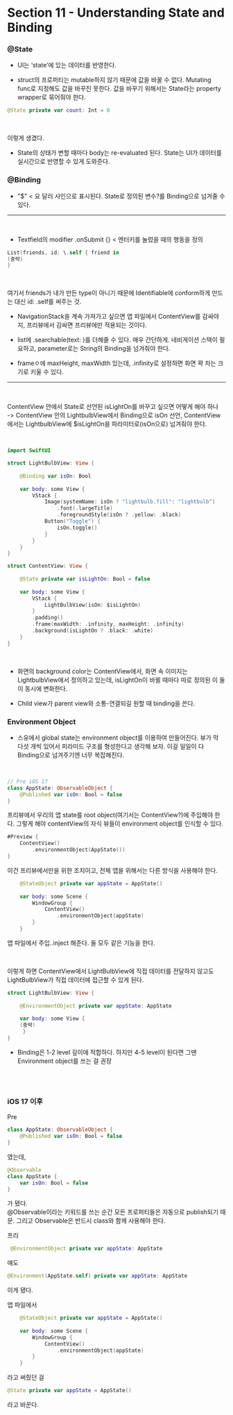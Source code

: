 # Section 11 - Understanding State and Binding

### @State

* UI는 ‘state’에 있는 데이터를 반영한다.

* struct의 프로퍼티는 mutable하지 않기 때문에 값을 바꿀 수 없다. Mutating func로 지정해도 값을 바꾸진 못한다. 값을 바꾸기 위해서는 State라는 property wrapper로 묶어줘야 한다.

```swift
@State private var count: Int = 0
```
<br/>

이렇게 생겼다.   

* State의 상태가 변할 때마다 body는 re-evaluated 된다.
State는 UI가 데이터를 실시간으로 반영할 수 있게 도와준다. 


### @Binding

* "$" < 요 달러 사인으로 표시된다. State로 정의된 변수?를 Binding으로 넘겨줄 수 있다.

***
<br/>

* Textfield의 modifier .onSubmit {} < 엔터키를 눌렀을 때의 행동을 정의



```swift
List(friends, id: \.self { friend in 
(중략)
}
```

<br/>

여기서 friends가 내가 만든 type이 아니기 때문에 Identifiable에 conform하게 만드는 대신 id: \.self를 써주는 것.   


* NavigationStack을 계속 가져가고 싶으면 앱 파일에서 ContentView를 감싸야지, 프리뷰에서 감싸면 프리뷰에만 적용되는 것이다. 

* list에 .searchable(text: )를 더해줄 수 있다. 매우 간단하게. 네비게이션 스택이 필요하고, parameter로는 String의 Binding을 넘겨줘야 한다. 

* frameㅇ에 maxHeight, maxWidth 있는데, .infinity로 설정하면 화면 꽉 차는 크기로 키울 수 있다.


*** 

<br/>

ContentView 안에서 State로 선언된 isLightOn를 바꾸고 싶으면 어떻게 해야 하나    
-> ContentView 안의 LightbulbView에서 Binding으로 isOn 선언, ContentView에서는 LightbulbView에 $isLightOn을 파라미터로(isOn으로) 넘겨줘야 한다.  

<br/>  

```swift
import SwiftUI

struct LightBulbView: View {
    
    @Binding var isOn: Bool
    
    var body: some View {
        VStack {
            Image(systemName: isOn ? "lightbulb.fill": "lightbulb")
                .font(.largeTitle)
                .foregroundStyle(isOn ? .yellow: .black)
            Button("Toggle") {
                isOn.toggle()
            }
        }
    }
}

struct ContentView: View {
    
    @State private var isLightOn: Bool = false
    
    var body: some View {
        VStack {
            LightBulbView(isOn: $isLightOn)
        }
        .padding()
        .frame(maxWidth: .infinity, maxHeight: .infinity)
        .background(isLightOn ? .black: .white)
    }
}
```
<br/>

* 화면의 background color는 ContentView에서, 화면 속 이미지는 LightbulbView에서 정의하고 있는데, isLightOn이 바뀔 때마다 따로 정의된 이 둘이 동시에 변화한다. 

* Child view가 parent view와 소통-연결되길 원할 때 binding을 쓴다. 


### Environment Object

* 스유에서 global state는 environment object를 이용하여 만들어진다. 
뷰가 막 다섯 개씩 있어서 피라미드 구조를 형성한다고 생각해 보자. 이걸 일일이 다 Binding으로 넘겨주기엔 너무 복잡해진다. 

<br/>

```swift
// Pre iOS 17
class AppState: ObservableObject {
    @Published var isOn: Bool = false
}
```
프리뷰에서 우리의 앱 state를 root object(여기서는 ContentView?)에 주입해야 한다. 그렇게 해야 contentView의 자식 뷰들이 environment object를 인식할 수 있다.
<br/>


```swift
#Preview {
    ContentView()
        .environmentObject(AppState())
}
```
이건 프리뷰에서만을 위한 조치이고, 전체 앱을 위해서는 다른 방식을 사용해야 한다. 
<br/>


```swift
    @StateObject private var appState = AppState()
    
    var body: some Scene {
        WindowGroup {
            ContentView()
                .environmentObject(appState)
        }
    }
```
앱 파일에서 주입..inject 해준다. 
둘 모두 같은 기능을 한다. 

<br/>

이렇게 하면 ContentView에서 LightBulbView에 직접 데이터를 전달하지 않고도 LightBulbView가 직접 데이터에 접근할 수 있게 된다.
<br/>

```swift
struct LightBulbView: View {
    
    @EnvironmentObject private var appState: AppState
    
    var body: some View {
	(중략)
     }
}
```

* Binding은 1-2 level 깊이에 적합하다. 
하지만 4-5 level이 된다면 그땐 Environment object를 쓰는 걸 권장

<br/><br/>


### iOS 17 이후

Pre

```swift
class AppState: ObservableObject {
    @Published var isOn: Bool = false
}
```

였는데, 

```swift
@Observable
class AppState {
    var isOn: Bool = false
}
```

가 됐다. 
<br/>
@Observable이라는 키워드를 쓰는 순간 모든 프로퍼티들은 자동으로 publish되기 때문. 
그리고 Observable은 반드시 class와 함께 사용해야 한다. 

프리 
```swift
 @EnvironmentObject private var appState: AppState
```

얘도 
```swift
@Environment(AppState.self) private var appState: AppState
```

이게 됐다.


앱 파일에서 
```swift
    @StateObject private var appState = AppState()
    
    var body: some Scene {
        WindowGroup {
            ContentView()
                .environmentObject(appState)
        }
    }
```

라고 써줬던 걸 
```swift
@State private var appState = AppState()
```
라고 바꾼다. 

